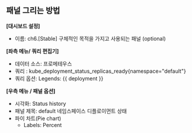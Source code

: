 ## 패널 그리는 방법

**[대시보드 설정]**
* 이름: ch6.[Stable] 구체적인 목적을 가지고 사용되는 패널 (optional)

**[좌측 메뉴/ 쿼리 편집기]**
* 데이터 소스: 프로메테우스
* 쿼리 : kube_deployment_status_replicas_ready{namespace="default"}
* 쿼리 옵션:
    Legends: {{ deployment }}

**[우측 메뉴 / 패널 옵션]**
* 시각화: Status history 
* 패널 제목: default 네임스페이스 디플로이먼트 상태
* 파이 차트(Pie chart)
  - Labels: Percent


